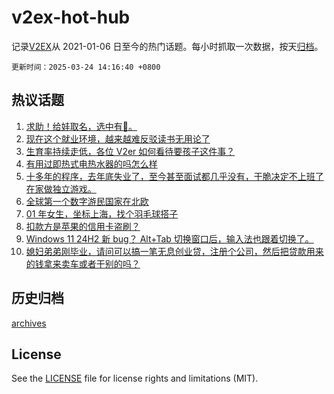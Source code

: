 # v2ex-hot-hub

 记录[V2EX](https://www.v2ex.com/)从 2021-01-06 日至今的热门话题。每小时抓取一次数据，按天[归档](archives)。

`更新时间：2025-03-24 14:16:40 +0800`

## 热议话题

1. [求助！给娃取名，选中有🧧。](https://www.v2ex.com/t/1120596)
1. [现在这个就业环境，越来越难反驳读书无用论了](https://www.v2ex.com/t/1120459)
1. [生育率持续走低，各位 V2er 如何看待要孩子这件事？](https://www.v2ex.com/t/1120585)
1. [有用过即热式电热水器的吗怎么样](https://www.v2ex.com/t/1120543)
1. [十多年的程序，去年底失业了，至今甚至面试都几乎没有，干脆决定不上班了在家做独立游戏。](https://www.v2ex.com/t/1120556)
1. [全球第一个数字游民国家在北欧](https://www.v2ex.com/t/1120486)
1. [01 年女生，坐标上海，找个羽毛球搭子](https://www.v2ex.com/t/1120504)
1. [扣款方是苹果的信用卡盗刷？](https://www.v2ex.com/t/1120453)
1. [Windows 11 24H2 新 bug？ Alt+Tab 切换窗口后，输入法也跟着切换了。](https://www.v2ex.com/t/1120452)
1. [媳妇弟弟刚毕业，请问可以搞一笔无息创业贷，注册个公司，然后把贷款用来的钱拿来卖车或者干别的吗？](https://www.v2ex.com/t/1120552)

## 历史归档

[archives](archives)

## License

See the [LICENSE](LICENSE) file for license rights and limitations (MIT).
